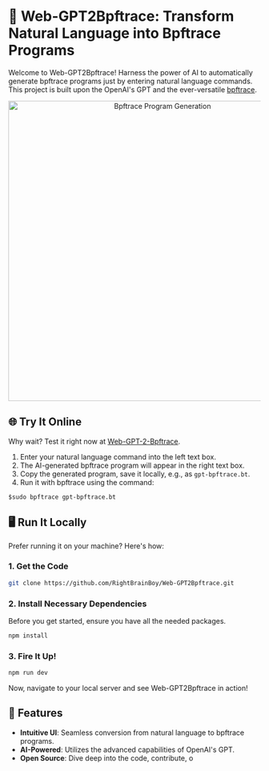 # 🚀 Web-GPT2Bpftrace: Transform Natural Language into Bpftrace Programs

Welcome to Web-GPT2Bpftrace! Harness the power of AI to automatically generate bpftrace programs just by entering natural language commands. This project is built upon the OpenAI's GPT and the ever-versatile [bpftrace](https://github.com/iovisor/bpftrace).

<p align="center">
  <img src="./public/gpt2bpftrace.png" alt="Bpftrace Program Generation" width="600"/>
</p>

## 🌐 **Try It Online**
Why wait? Test it right now at [Web-GPT-2-Bpftrace](https://gpt-2-bpftrace.vercel.app/).

1. Enter your natural language command into the left text box.
2. The AI-generated bpftrace program will appear in the right text box.
3. Copy the generated program, save it locally, e.g., as `gpt-bpftrace.bt`.
4. Run it with bpftrace using the command:

```console
$sudo bpftrace gpt-bpftrace.bt
```

## 🖥 **Run It Locally**
Prefer running it on your machine? Here's how:

### **1. Get the Code**

```bash
git clone https://github.com/RightBrainBoy/Web-GPT2Bpftrace.git
```

### **2. Install Necessary Dependencies**
Before you get started, ensure you have all the needed packages.

```bash
npm install
```

### **3. Fire It Up!**

```bash
npm run dev
```
Now, navigate to your local server and see Web-GPT2Bpftrace in action!

## 🌟 **Features**
- **Intuitive UI**: Seamless conversion from natural language to bpftrace programs.
- **AI-Powered**: Utilizes the advanced capabilities of OpenAI's GPT.
- **Open Source**: Dive deep into the code, contribute, o